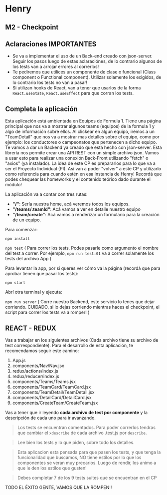 # Henry

## M2 - Checkpoint

## Aclaraciones IMPORTANTES

- Se va a implementar el uso de un Back-end creado con json-server. Seguir los pasos luego de estas aclaraciónes, de lo contrario algunos de los tests van a arrojar errores al correrlos!
- Te pediremos que utilices un componente de clase o funcional (Class component o Functional component). Utilizar solamente los exigidos, de lo contrario los tests no van a pasar!
- Si utilizan hooks de React, van a tener que usarlos de la forma `React.useState`, `React.useEffect` para que corran los tests.

## Completa la aplicación

Esta aplicación está ambientada en Equipos de Formula 1. Tiene una página principal que nos va a mostrar algunos teams (equipos) de la formula 1 y algo de información sobre ellos. Al clickear en algun equipo, iremos a un "TeamDetail" que nos va a mostrar mas detalles sobre el equipo, como por ejemplo: los conductores o campeonatos que pertenecen a dicho equipo.
Te vamos a dar un Backend ya creado que está hecho con json-server. Esta librería nos permite crear una API REST con un simple archivo json. Vamos a usar esto para realizar una conexión Back-Front utilizando "fetch" o "axios" (ya instalado).
La idea de este CP es prepararlos para lo que va a ser el Proyecto Individual (PI). Así van a poder "volver" a este CP y utilizarlo como referencia para cuando estén en esa instancia de Henry!
Recordá que podes chequear las homeworks y el contenido teórico dado durante el módulo!

La aplicación va a contar con tres rutas:

- **"/"**: Sería nuestra home, acá veremos todos los equipos.
- **"/teams/:teamId"**: Acá vamos a ver en detalle nuestro equipo
- **"/team/create"**: Acá vamos a renderizar un formulario para la creación de un equipo.

Para comenzar:

`npm install`

`npm test` ( Para correr los tests. Podes pasarle como argumento el nombre del test a correr. Por ejemplo, `npm run test:01` va a correr solamente los tests del archivo App )

Para levantar la app, por si queres ver cómo va la página (recordá que para aprobar tienen que pasar los tests):

`npm start`

Abrí otra terminal y ejecuta:

`npm run server` ( Corre nuestro Backend, este servicio lo tenes que dejar corriendo. CUIDADO, si lo dejas corriendo mientras haces el checkpoint, el script para correr los tests va a romper! )

## REACT - REDUX

Vas a trabajar en los siguientes archivos (Cada archivo tiene su archivo de test correspondiente). Para el desarrollo de esta aplicación, te recomendamos seguir este camino:

1. App.js
2. components/Nav/Nav.jsx
3. redux/actions/index.js
4. redux/reducer/index.js
5. components/Teams/Teams.jsx
6. components/TeamCard/TeamCard.jsx
7. components/TeamDetail/TeamDetail.jsx
8. components/DetailCard/DetailCard.jsx
9. components/CreateTeam/CreateTeam.jsx

Vas a tener que ir leyendo **cada archivo de test por componente** y la descripción de cada uno para ir avanzando.

> Los tests se encuentran comentados. Para poder correrlos tendras que cambiar el `xdescribe` de cada archivo .test.js por `describe`.

> Lee bien los tests y lo que piden, sobre todo los detalles.

> Esta aplicacion esta pensada para que pasen los tests, y que tenga la funcionalidad que buscamos, NO tiene estilos por lo que los componentes se veran muy precarios. Luego de rendir, los animo a que le den los estilos que gusten!

> Debes completar 7 de los 9 tests suites que se encuentran en el CP

TODO EL ÉXITO GENTE, VAMOS QUE LA ROMPEN!!
